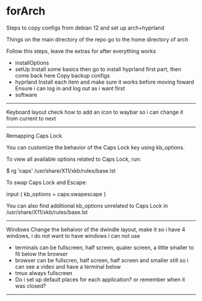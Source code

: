# forArch
Steps to copy configs from debian 12 and set up arch+hyprland

Things on the main directory of the repo go to the home directory of arch

Follow this steps, leave the extras for after everything works
- installOptions
- setUp
Install some basics then go to install hyprland first part, then come back here
Copy backup configs
- hyprland
Install each item and make sure it works before moving foward
Ensure i can log in and log out as i want first
- software

---------
Keyboard layout
check how to add an icon to waybar so i can change it from current to next

---------
Remapping Caps Lock

You can customize the behavior of the Caps Lock key using kb_options.

To view all available options related to Caps Lock, run:

$ rg 'caps' /usr/share/X11/xkb/rules/base.lst

To swap Caps Lock and Escape:

input {
    kb_options = caps:swapescape
}

You can also find additional kb_options unrelated to Caps Lock in
/usr/share/X11/xkb/rules/base.lst

--------
Windows
Change the behaivor of the dwindle layout, make it so i have 4 windows, i do not
want to have windows i can not use
- terminals can be fullscreen, half screen, quater screen, a little smaller to
fit below the browser
- browser can be fullscren, half screen, half screen and smaller still so i can
see a video and have a terminal below
- tmux always fullscreen
- Do i set up default places for each application? or remember when it was closed?
-----

